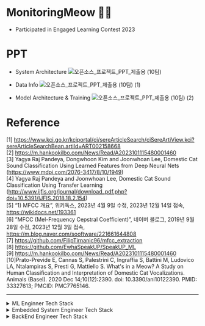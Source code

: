 # MonitoringMeow 🐱‍💻
* Participated in Engaged Learning Contest 2023


# PPT
* System Architecture
  ![오픈소스_프로젝트_PPT_제출용 (10팀)](https://github.com/thisischeese/MonitoringMeow/assets/80524511/857923d5-cc2c-4875-be3a-b6bf4c20fffb)

* Data Info
![오픈소스_프로젝트_PPT_제출용 (10팀) (1)](https://github.com/thisischeese/MonitoringMeow/assets/80524511/6756ceb8-1306-4889-a6ac-77d1e0014e04)

* Model Architecture & Training
![오픈소스_프로젝트_PPT_제출용 (10팀) (2)](https://github.com/thisischeese/MonitoringMeow/assets/80524511/63186f8e-f498-4c30-b3dc-a46048a4c872)

# Reference
[1] https://www.kci.go.kr/kciportal/ci/sereArticleSearch/ciSereArtiView.kci?sereArticleSearchBean.artiId=ART002158668</br>
[2] https://m.hankookilbo.com/News/Read/A2023101115480001460</br>
[3] Yagya Raj Pandeya, Dongwhoon Kim and Joonwhoan Lee, Domestic Cat Sound Classification Using Learned Features from Deep Neural Nets (https://www.mdpi.com/2076-3417/8/10/1949)</br>
[4] Yagya Raj Pandeya and Joonwhoan Lee, Domestic Cat Sound Classification Using Transfer Learning (http://www.ijfis.org/journal/download_pdf.php?doi=10.5391/IJFIS.2018.18.2.154)</br>
[5] “1) MFCC 개요”, 위키독스, 2023년 4월 9일 수정, 2023년 12월 14일 접속, https://wikidocs.net/193361 </br>
[6] ”MFCC (Mel-Frequency Cepstral Coefficient)”,  네이버 블로그, 2019년 9월 28일 수정, 2023년 12월 3일 접속, https://m.blog.naver.com/sooftware/221661644808 </br>
[7] https://github.com/FilipTirnanic96/mfcc_extraction</br>
[8] https://github.com/EwhaSpeakUP/SpeakUP_ML</br>
[9] https://m.hankookilbo.com/News/Read/A2023101115480001460 </br>
[10]Prato-Previde E, Cannas S, Palestrini C, Ingraffia S, Battini M, Ludovico LA, Ntalampiras S, Presti G, Mattiello S. What's in a Meow? A Study on Human Classification and Interpretation of Domestic Cat Vocalizations. Animals (Basel). 2020 Dec 14;10(12):2390. doi: 10.3390/ani10122390. PMID: 33327613; PMCID: PMC7765146.</br>

<hr/>

<details>
<summary> ML Enginner Tech Stack
</summary>
   <br/>
   <img src="https://img.shields.io/badge/Python-3776AB?style=for-the-badge&logo=Python&logoColor=white">
   <img src="https://img.shields.io/badge/Tensorflow-FF6F00?style=for-the-badge&logo=Tensorflow&logoColor=white">
   <img src="https://img.shields.io/badge/Keras-D00000?style=for-the-badge&logo=Keras&logoColor=white">
</details>

<details>
<summary> Embedded System Engineer Tech Stack
</summary>
   <br/>
   <img src="https://img.shields.io/badge/Python-3776AB?style=for-the-badge&logo=Python&logoColor=white">
   <img src="https://img.shields.io/badge/Arduino-00878F?style=for-the-badge&logo=Arduino&logoColor=white">
</details>

<details>
<summary> BackEnd Engineer Tech Stack
</summary>
   <br/>
   <img src="https://img.shields.io/badge/Python-3776AB?style=for-the-badge&logo=Python&logoColor=white">
   <img src="https://img.shields.io/badge/Firebase-FFCA28?style=for-the-badge&logo=Firebase&logoColor=white">
   
</details>
  
